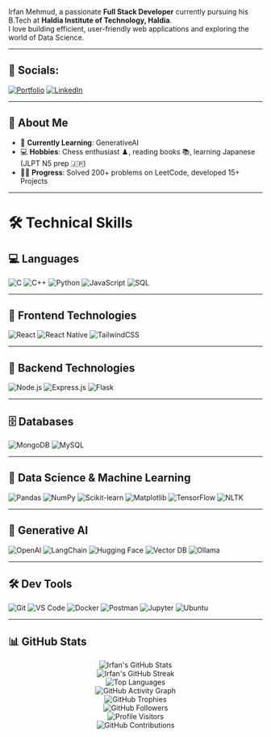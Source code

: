 Irfan Mehmud,  a passionate <strong>Full Stack Developer</strong> currently pursuing his B.Tech at <strong>Haldia Institute of Technology, Haldia</strong>.<br />
  I love building efficient, user-friendly web applications and exploring the world of Data Science.


---

## 📱 Socials:

[![Portfolio](https://img.shields.io/badge/Portfolio-000?style=for-the-badge&logo=firefox-browser&logoColor=white)](https://www.irfanmehmud.site/)
[![LinkedIn](https://img.shields.io/badge/LinkedIn-0A66C2?style=for-the-badge&logo=linkedin&logoColor=white)](https://www.linkedin.com/in/irfan-mehmud-7a409b280/)

---

## 🚀 About Me
- 🌱 **Currently Learning**: GenerativeAI
- 💻 **Hobbies**: Chess enthusiast ♟️, reading books 📚, learning Japanese (JLPT N5 prep 🇯🇵)
- 👨‍💻 **Progress**: Solved 200+ problems on LeetCode, developed 15+ Projects
---

# 🛠️ Technical Skills 

## 💻 Languages  
![C](https://img.shields.io/badge/-C-00599C?style=flat&logo=c)
![C++](https://img.shields.io/badge/-C++-00599C?style=flat&logo=c%2B%2B)
![Python](https://img.shields.io/badge/-Python-3776AB?style=flat&logo=python)
![JavaScript](https://img.shields.io/badge/-JavaScript-F7DF1E?style=flat&logo=javascript)
![SQL](https://img.shields.io/badge/-SQL-003B57?style=flat&logo=database&logoColor=white)

---

## 🎨 Frontend Technologies  
![React](https://img.shields.io/badge/-React-61DAFB?style=flat-square&logo=react&logoColor=black)
![React Native](https://img.shields.io/badge/-React_Native-20232A?style=flat-square&logo=react&logoColor=61DAFB)
![TailwindCSS](https://img.shields.io/badge/-TailwindCSS-38B2AC?style=flat-square&logo=tailwind-css&logoColor=white)

---

## 🚀 Backend Technologies  
![Node.js](https://img.shields.io/badge/-Node.js-339933?style=flat-square&logo=node.js&logoColor=white)
![Express.js](https://img.shields.io/badge/-Express.js-000000?style=flat-square&logo=express&logoColor=white)
![Flask](https://img.shields.io/badge/-Flask-000000?style=flat-square&logo=flask&logoColor=white)

---

## 🗄️ Databases  
![MongoDB](https://img.shields.io/badge/-MongoDB-47A248?style=flat-square&logo=mongodb&logoColor=white)
![MySQL](https://img.shields.io/badge/-MySQL-4479A1?style=flat-square&logo=mysql&logoColor=white)

---

## 🧠 Data Science & Machine Learning  
![Pandas](https://img.shields.io/badge/-Pandas-150458?style=flat-square&logo=pandas&logoColor=white)
![NumPy](https://img.shields.io/badge/-NumPy-013243?style=flat-square&logo=numpy&logoColor=white)
![Scikit-learn](https://img.shields.io/badge/-Scikit--Learn-F7931E?style=flat-square&logo=scikit-learn&logoColor=white)
![Matplotlib](https://img.shields.io/badge/-Matplotlib-11557C?style=flat-square&logo=matplotlib&logoColor=white)
![TensorFlow](https://img.shields.io/badge/-TensorFlow-FF6F00?style=flat-square&logo=tensorflow&logoColor=white)
![NLTK](https://img.shields.io/badge/-NLTK-00A67E?style=flat-square&logo=nltk&logoColor=white)

---

## 🤖 Generative AI  
![OpenAI](https://img.shields.io/badge/-OpenAI-412991?style=flat-square&logo=openai&logoColor=white)
![LangChain](https://img.shields.io/badge/-LangChain-000000?style=flat-square&logo=langchain&logoColor=white)
![Hugging Face](https://img.shields.io/badge/-HuggingFace-FFD21F?style=flat-square&logo=huggingface&logoColor=black)
![Vector DB](https://img.shields.io/badge/-ChromaDB-00B2FF?style=flat-square)
![Ollama](https://img.shields.io/badge/-Ollama-24292E?style=flat-square&logo=github)

---

## 🛠️ Dev Tools  
![Git](https://img.shields.io/badge/-Git-F05032?style=flat-square&logo=git&logoColor=white)
![VS Code](https://img.shields.io/badge/-VS_Code-007ACC?style=flat-square&logo=visual-studio-code&logoColor=white)
![Docker](https://img.shields.io/badge/-Docker-2496ED?style=flat-square&logo=docker&logoColor=white)
![Postman](https://img.shields.io/badge/-Postman-FF6C37?style=flat-square&logo=postman&logoColor=white)
![Jupyter](https://img.shields.io/badge/-Jupyter-F37626?style=flat-square&logo=jupyter&logoColor=white)
![Ubuntu](https://img.shields.io/badge/-Ubuntu-E95420?style=flat-square&logo=ubuntu&logoColor=white)



---

## 📊 GitHub Stats

<p align="center">
  <img src="https://github-readme-stats.vercel.app/api?username=Irfan140&show_icons=true&theme=radical" alt="Irfan's GitHub Stats" />
  <br />
  <img src="https://github-readme-streak-stats.herokuapp.com/?user=Irfan140&theme=radical" alt="Irfan's GitHub Streak" />
  <br />
  <img src="https://github-readme-stats.vercel.app/api/top-langs/?username=Irfan140&layout=compact&theme=radical" alt="Top Languages" />
  <br />
  <img src="https://github-readme-activity-graph.vercel.app/graph?username=Irfan140&theme=rogue" alt="GitHub Activity Graph" />
  <br />
  <img src="https://github-profile-trophy.vercel.app/?username=Irfan140&theme=radical&column=7" alt="GitHub Trophies" />
  <br />
  <img src="https://img.shields.io/github/followers/Irfan140?label=Followers&style=social" alt="GitHub Followers" />
  <br />
  <img src="https://profile-counter.glitch.me/Irfan140/count.svg" alt="Profile Visitors" />
  <br />
  <img src="https://github-readme-stats.vercel.app/api?username=Irfan140&show_icons=true&count_private=true&hide=prs&theme=radical" alt="GitHub Contributions" />
</p>



